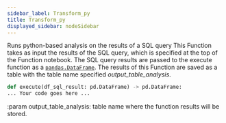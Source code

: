 ```yaml
---
sidebar_label: Transform_py
title: Transform_py
displayed_sidebar: nodeSidebar
---
```


Runs python-based analysis on the results of a SQL query
This Function takes as input the results of the SQL query, which is specified at the top of the Function notebook.
The SQL query results are passed to the execute function as a [`pandas.DataFrame`](https://pandas.pydata.org/docs/reference/api/pandas.DataFrame.html).
The results of this Function are saved as a table with the table name specified *output_table_analysis*.
```python
def execute(df_sql_result: pd.DataFrame) -> pd.DataFrame:
... Your code goes here ...
```
:param output_table_analysis: table name where the function results will be stored.